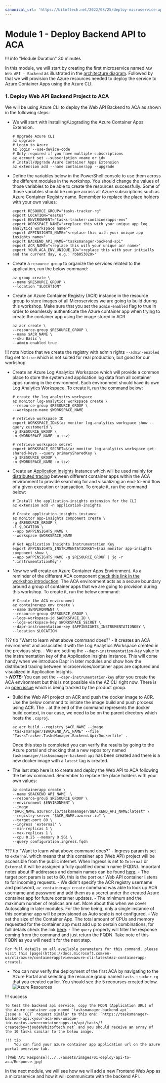 ```yaml
---
canonical_url: 'https://bitoftech.net/2022/08/25/deploy-microservice-application-azure-container-apps/'
---
```


# Module 1 - Deploy Backend API to ACA
!!! info "Module Duration"
    30 minutes

In this module, we will start by creating the first microservice named `ACA Web API – Backend` as illustrated in the [architecture diagram](../../assets/images/00-workshop-intro/ACA-Architecture-workshop.jpg). Followed by that we will provision the  Azure resources needed to deploy the service to Azure Container Apps using the Azure CLI.

### 1. Deploy Web API Backend Project to ACA
We will be using Azure CLI to deploy the Web API Backend to ACA as shown in the following steps:

- We will start with Installing/Upgrading the Azure Container Apps Extension.
    ```shell
    # Upgrade Azure CLI
    az upgrade
    # Login to Azure
    az login --use-device-code
    # Only required if you have multiple subscriptions
    az account set --subscription <name or id>
    # Install/Upgrade Azure Container Apps Extension
    az extension add --name containerapp --upgrade
    ```  

- Define the variables below in the PowerShell console to use them across the different modules in the workshop. You should change the values of those variables to be able to create the resources successfully. Some of those variables should be unique across all Azure subscriptions such as Azure Container Registry name. Remember to replace the place holders with your own values:

    ```shell
    export RESOURCE_GROUP="tasks-tracker-rg"
    export LOCATION="eastus"
    export ENVIRONMENT="tasks-tracker-containerapps-env"
    export WORKSPACE_NAME="<replace this with your unique app log analytics workspace name>"
    export APPINSIGHTS_NAME="<replace this with your unique app insights name>"
    export BACKEND_API_NAME="tasksmanager-backend-api"
    export ACR_NAME="<replace this with your unique acr name>"
    export YOUR_ACA_ENV_UNIQUE_ID="<replace this with your initialls and the current day, e.g.: rbb053020>"
    ```

- Create a `resource group` to organize the services related to the application, run the below command:
    ```shell
    az group create \
    --name $RESOURCE_GROUP \
    --location "$LOCATION"
    ```

- Create an Azure Container Registry (ACR) instance in the resource group to store images of all Microservices we are going to build during this workshop. Make sure that you set the `admin-enabled` flag to true in order to seamlessly authenticate the Azure container app when trying to create the container app using the image stored in ACR

    ```shell
    az acr create \
    --resource-group $RESOURCE_GROUP \
    --name $ACR_NAME \
    --sku Basic \
    --admin-enabled true
    ```
!!! note
    Notice that we create the registry with admin rights `--admin-enabled` flag set to `true` which is not suited for real production, but good for our workshop.

- Create an Azure Log Analytics Workspace which will provide a common place to store the system and application log data from all container apps running in the environment. Each environment should have its own Log Analytics Workspace. To create it, run the command below:
    ```shell
    # create the log analytics workspace
    az monitor log-analytics workspace create \
    --resource-group $RESOURCE_GROUP \
    --workspace-name $WORKSPACE_NAME

    # retrieve workspace ID
    export WORKSPACE_ID=$(az monitor log-analytics workspace show --query customerId \
    -g $RESOURCE_GROUP \
    -n $WORKSPACE_NAME -o tsv)

    # retrieve workspace secret
    export WORKSPACE_SECRET=$(az monitor log-analytics workspace get-shared-keys --query primarySharedKey \
    -g $RESOURCE_GROUP \
    -n $WORKSPACE_NAME -o tsv)
    ```
- Create an [Application Insights](https://learn.microsoft.com/en-us/azure/azure-monitor/app/app-insights-overview?tabs=net) Instance which will be used mainly for [distributed tracing](https://learn.microsoft.com/en-us/azure/azure-monitor/app/distributed-tracing) between different container apps within the ACA environment to provide searching for and visualizing an end-to-end flow of a given execution or transaction. To create it, run the command below:
    ```shell
    # Install the application-insights extension for the CLI
    az extension add -n application-insights
    
    # Create application-insights instance
    az monitor app-insights component create \
    -g $RESOURCE_GROUP \
    -l $LOCATION \
    --app $APPINSIGHTS_NAME \
    --workspace $WORKSPACE_NAME
    
    # Get Application Insights Instrumentation Key
    export APPINSIGHTS_INSTRUMENTATIONKEY=$(az monitor app-insights component show \
    --app $APPINSIGHTS_NAME -g $RESOURCE_GROUP | jq -r '.instrumentationKey')
    ```

- Now we will create an Azure Container Apps Environment. As a reminder of the different ACA component [check this link in the workshop introduction](../../aca/00-workshop-intro/1-aca-core-components.md). The ACA environment acts as a secure boundary around a group of container apps that we are going to provision during this workshop. To create it, run the below command:
    ```shell
    # Create the ACA environment
    az containerapp env create \
    --name $ENVIRONMENT \
    --resource-group $RESOURCE_GROUP \
    --logs-workspace-id $WORKSPACE_ID \
    --logs-workspace-key $WORKSPACE_SECRET \
    --dapr-instrumentation-key $APPINSIGHTS_INSTRUMENTATIONKEY \
    --location $LOCATION
    ```
??? tip "Want to learn what above command does?"
    - It creates an ACA environment and associates it with the Log Analytics Workspace created in the previous step.
    - We are setting the `--dapr-instrumentation-key` value to the instrumentation key of the Application Insights instance. This will come handy when we introduce Dapr in later modules and show how the distributed tracing between microservices/container apps are captured and visualized in Application Insights.  
    > **_NOTE:_**
    You can set the `--dapr-instrumentation-key` after you create the ACA environment but this is not possible via the AZ CLI right now. There is an [open issue](https://github.com/microsoft/azure-container-apps/issues/293) which is being tracked by the product group.

-  Build the Web API project on ACR and push the docker image to ACR. Use the below command to initiate the image build and push process using ACR. The `.` at the end of the command represents the docker build context, in our case, we need to be on the parent directory which hosts the `.csproj`.

    ```shell
    az acr build --registry $ACR_NAME --image "tasksmanager/$BACKEND_API_NAME" --file 'TasksTracker.TasksManager.Backend.Api/Dockerfile' .
    ```
    Once this step is completed you can verify the results by going to the Azure portal and checking that a new repository named `tasksmanager/tasksmanager-backend-api` has been created and there is a new docker image with a `latest` tag is created.

-  The last step here is to create and deploy the Web API to ACA following the below command. Remember to replace the place holders with your own values:

    ```shell
    az containerapp create \
    --name $BACKEND_API_NAME  \
    --resource-group $RESOURCE_GROUP \
    --environment $ENVIRONMENT \
    --image "$ACR_NAME.azurecr.io/tasksmanager/$BACKEND_API_NAME:latest" \
    --registry-server "$ACR_NAME.azurecr.io" \
    --target-port 80 \
    --ingress 'external' \
    --min-replicas 1 \
    --max-replicas 1 \
    --cpu 0.25 --memory 0.5Gi \
    --query configuration.ingress.fqdn
    ```
??? tip "Want to learn what above command does?"
    - Ingress param is set to `external` which means that this container app (Web API) project will be accessible from the public internet. When Ingress is set to `Internal` or `External` it will be assigned a fully qualified domain name (FQDN). Important notes about IP addresses and domain names can be found [here](https://learn.microsoft.com/en-us/azure/container-apps/ingress?tabs=bash#ip-addresses-and-domain-names).
    - The target port param is set to 80, this is the port our Web API container listens to for incoming requests.
    - We didn't specify the ACR registry username and password, `az containerapp create` command was able to look up ACR username and password and add them as a secret under the created Azure container app for future container updates.
    - The minimum and the maximum number of replicas are set. More about this when we cover Autoscaling in later modules. For the time being, only a single instance of this container app will be provisioned as Auto scale is not configured.
    - We set the size of the Container App. The total amount of CPUs and memory requested for the container app must add up to certain combinations, for full details check the link [here](https://docs.microsoft.com/en-us/azure/container-apps/containers#configuration).
    - The `query` property will filter the response coming from the command and just return the FQDN. Take note of this FQDN as you will need it for the next step.

    For full details on all available parameters for this command, please visit this [page](https://docs.microsoft.com/en-us/cli/azure/containerapp?view=azure-cli-latest#az-containerapp-create).  

-  You can now verify the deployment of the first ACA by navigating to the Azure Portal and selecting the resource group named `tasks-tracker-rg` that you created earlier. You should see the 5 recourses created below.
![Azure Resources](../../assets/images/01-deploy-api-to-aca/Resources.jpg)

!!! success
    
    To test the backend api service, copy the FQDN (Application URL) of the Azure container app named `tasksmanager-backend-api`. 
    Issue a `GET` request similar to this one: `https://tasksmanager-backend-api.<your-aca-env-unique-id>.eastus.azurecontainerapps.io/api/tasks/?createdby=tjoudeh@bitoftech.net` and you should receive an array of the 10 tasks similar to the below image.

    !!! tip 
        You can find your azure container app application url on the azure portal overview tab.

    ![Web API Response](../../assets/images/01-deploy-api-to-aca/Response.jpg)

In the next module, we will see how we will add a new Frontend Web App as a microservice and how it will communicate with the backend API.
